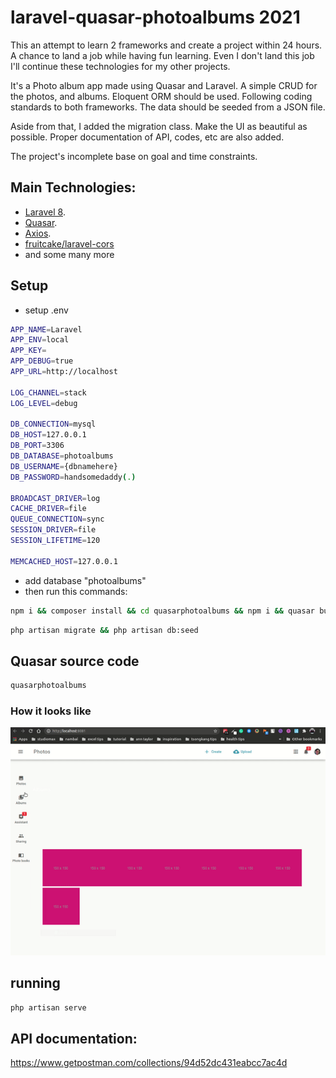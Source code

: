 # laravel-quasar-photoalbums 2021
This an attempt to learn 2 frameworks and create a project within 24 hours.  A chance to land a job while having fun learning.  Even I don't land this job I'll continue these technologies for my other projects.

It's a Photo album app made using Quasar and Laravel.  A simple CRUD for the photos, and albums.  Eloquent  ORM should be used.  Following coding standards to both frameworks.  The data should be seeded from a JSON file.  

Aside from that, I added the migration class.  Make the UI as beautiful as possible.  Proper documentation of API, codes, etc are also added.

The project's incomplete base on goal and time constraints.

## Main Technologies:
- [Laravel 8](https://laravel.com/).
- [Quasar](https://laravel.com/docs/routing).
- [Axios](). 
- [fruitcake/laravel-cors]()
- and some many more

## Setup
- setup .env

```bash
APP_NAME=Laravel
APP_ENV=local
APP_KEY=
APP_DEBUG=true
APP_URL=http://localhost

LOG_CHANNEL=stack
LOG_LEVEL=debug

DB_CONNECTION=mysql
DB_HOST=127.0.0.1
DB_PORT=3306
DB_DATABASE=photoalbums
DB_USERNAME={dbnamehere}
DB_PASSWORD=handsomedaddy(.)

BROADCAST_DRIVER=log
CACHE_DRIVER=file
QUEUE_CONNECTION=sync
SESSION_DRIVER=file
SESSION_LIFETIME=120

MEMCACHED_HOST=127.0.0.1
```

- add database "photoalbums"
- then run this commands:

```bash
npm i && composer install && cd quasarphotoalbums && npm i && quasar build && cd .. && npm run dev 
```

```bash
php artisan migrate && php artisan db:seed 
```


## Quasar source code
```bash
quasarphotoalbums
```
### How it looks like
<img src="how-it-look-like.gif">

## running
```bash
php artisan serve
```

## API documentation: 
https://www.getpostman.com/collections/94d52dc431eabcc7ac4d